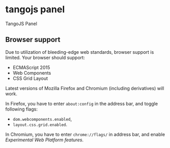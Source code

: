 # tangojs panel
TangoJS Panel

## Browser support

Due to utilization of bleeding-edge web standards, browser support is limited.
Your browser should support:

* ECMAScript 2015
* Web Components
* CSS Grid Layout

Latest versions of Mozilla Firefox and Chromium (including derivatives) will
work.

In Firefox, you have to enter `about:config` in the address bar, and toggle
following flags:
* `dom.webcomponents.enabled`,
* `layout.css.grid.enabled`.

In Chromium, you have to enter `chrome://flags/` in address bar, and enable
*Experimental Web Platform features*.
